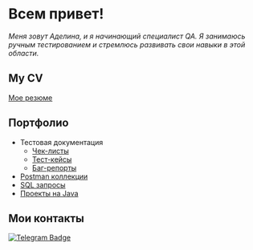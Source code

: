 # Всем привет!  

<div align="center">
  
</div>

_Меня зовут Аделина, и я начинающий специалист QA. Я занимаюсь ручным тестированием и стремлюсь развивать свои навыки в этой области._

## My CV 

[Мое резюме](https://ссылочку_сюда)

## Портфолио 
- Тестовая документация
  -  [Чек-листы](https://drive.google.com/file/d/1oGy9-SWLmA3R0SI-nQ82Gx4x-5BZgtCR/view?usp=sharing)
  -  [Тест-кейсы](https://drive.google.com/file/d/1_Nb9417FsdlsCxc4tO7G1s6F7Lf75IAX/view?usp=sharing)
  -  [Баг-репорты](https://drive.google.com/file/d/1t01V2keBNfgY1xMiVDR1JOt-Uftt8S1Z/view?usp=sharing)
- [Postman коллекции](https://github.com/AdelinaBayanova/Postman-collections)
- [SQL запросы](https://github.com/AdelinaBayanova/SQL-queries)
- <a href="https://github.com/AdelinaBayanova/Java-projects" target="_blank">Проекты на Java</a>
  
## Мои контакты

[![Telegram Badge](https://img.shields.io/badge/-Telegram-0088cc?style=flat-square&logo=Telegram&logoColor=white)](https://t.me/adelinailinet)
